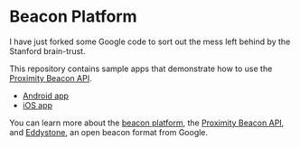 # Beacon Platform

I have just forked some Google code to sort out the mess left behind by the Stanford brain-trust.

This repository contains sample apps that demonstrate how to use the
[Proximity Beacon API](https://developers.google.com/beacons/proximity/guides).

- [Android app](samples/android)
- [iOS app](samples/ios)

You can learn more about the [beacon platform](https://developers.google.com/beacons),
the [Proximity Beacon API](https://developers.google.com/beacons/proximity/guides), and
[Eddystone](https://github.com/google/eddystone), an open beacon format from Google.
